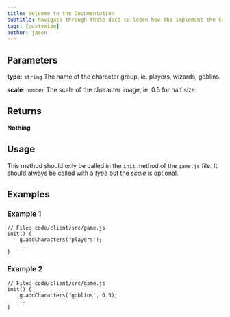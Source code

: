 ```yaml
---
title: Welcome to the Documentation
subtitle: Navigate through these docs to learn how the implement the CodeChangers io Game Library
tags: [customize]
author: jason
---
```

## Parameters
**type**: `string`  The name of the character group, ie. players, wizards, goblins.

**scale**: `number`  The scale of the character image, ie. 0.5 for half size.
​
## Returns
**Nothing**
​
## Usage
This method should only be called in the `init` method of the `game.js` file. It should always be called with a *type* but the *scale* is optional.
​
## Examples
### Example 1
```
// File: code/client/src/game.js
init() {
	g.addCharacters('players');
	...
}
```
### Example 2
```
// File: code/client/src/game.js
init() {
	g.addCharacters('goblins', 0.5);
	...
}
```

